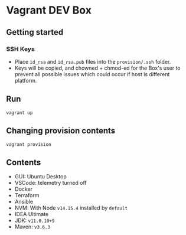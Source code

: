 # Vagrant DEV Box

## Getting started

### SSH Keys
- Place `id_rsa` and `id_rsa.pub` files into the `provision/.ssh` folder.
- Keys will be copied, and chowned + chmod-ed for the Box's user to prevent all possible issues which could occur if host is different platform.

## Run
```
vagrant up
```

## Changing provision contents
```
vagrant provision
```

## Contents
- GUI: Ubuntu Desktop
- VSCode: telemetry turned off
- Docker
- Terraform
- Ansible
- NVM: With Node `v14.15.4` installed by `default`
- IDEA Ultimate
- JDK: `v11.0.10+9`
- Maven: `v3.6.3`

